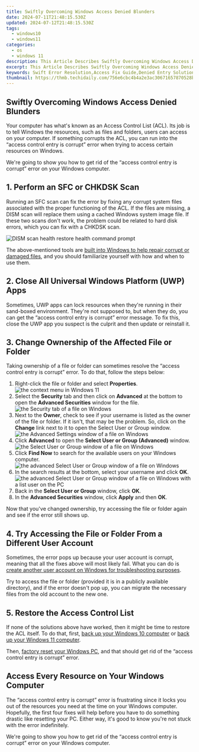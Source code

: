 ```yaml
---
title: Swiftly Overcoming Windows Access Denied Blunders
date: 2024-07-11T21:48:15.530Z
updated: 2024-07-12T21:48:15.530Z
tags:
  - windows10
  - windows11
categories:
  - os
  - windows 11
description: This Article Describes Swiftly Overcoming Windows Access Denied Blunders
excerpt: This Article Describes Swiftly Overcoming Windows Access Denied Blunders
keywords: Swift Error Resolution,Access Fix Guide,Denied Entry Solutions,Fast Access Restoration,Overcome Errors Swiftly,Windows Error Avoidance,Quick Fix
thumbnail: https://thmb.techidaily.com/756e6cbc4b4a2e3ac30671657870528bb336d9b2f0f8b2cf5d7bebdde4893059.jpg
---
```


## Swiftly Overcoming Windows Access Denied Blunders

 Your computer has what's known as an Access Control List (ACL). Its job is to tell Windows the resources, such as files and folders, users can access on your computer. If something corrupts the ACL, you can run into the “access control entry is corrupt” error when trying to access certain resources on Windows.

 We're going to show you how to get rid of the “access control entry is corrupt” error on your Windows computer.

## 1\. Perform an SFC or CHKDSK Scan

 Running an SFC scan can fix the error by fixing any corrupt system files associated with the proper functioning of the ACL. If the files are missing, a DISM scan will replace them using a cached Windows system image file. If these two scans don't work, the problem could be related to hard disk errors, which you can fix with a CHKDSK scan.

![DISM scan health restore health command prompt](https://static1.makeuseofimages.com/wordpress/wp-content/uploads/2023/03/dism-scan-health-restore-health-command-prompt.jpg)

 The above-mentioned tools are [built into Windows to help repair corrupt or damaged files](https://www.makeuseof.com/windows-built-in-repair-tools), and you should familiarize yourself with how and when to use them.

## 2\. Close All Universal Windows Platform (UWP) Apps

 Sometimes, UWP apps can lock resources when they're running in their sand-boxed environment. They're not supposed to, but when they do, you can get the “access control entry is corrupt” error message. To fix this, close the UWP app you suspect is the culprit and then update or reinstall it.

## 3\. Change Ownership of the Affected File or Folder

 Taking ownership of a file or folder can sometimes resolve the “access control entry is corrupt” error. To do that, follow the steps below:

1. Right-click the file or folder and select **Properties**.  
![the context menu in Windows 11](https://static1.makeuseofimages.com/wordpress/wp-content/uploads/wm/2023/08/the-context-menu-in-windows-11.jpg)
2. Select the **Security** tab and then click on **Advanced** at the bottom to open the **Advanced Securities** window for the file.  
![the Security tab of a file on Windows](https://static1.makeuseofimages.com/wordpress/wp-content/uploads/wm/2023/08/the-security-tab-of-a-file-on-windows.jpg)
3. Next to the **Owner**, check to see if your username is listed as the owner of the file or folder. If it isn't, that may be the problem. So, click on the **Change** link next to it to open the Select User or Group window.  
![the Advanced Settings window of a file on Windows](https://static1.makeuseofimages.com/wordpress/wp-content/uploads/wm/2023/08/the-advanced-settings-window-of-a-file-on-windows.jpg)
4. Click **Advanced** to open the **Select User or Group (Advanced)** window.  
![the Select User or Group window of a file on Windows](https://static1.makeuseofimages.com/wordpress/wp-content/uploads/wm/2023/08/the-select-user-or-group-window-of-a-file-on-windows.jpg)
5. Click **Find Now** to search for the available users on your Windows computer.  
![the advanced Select User or Group window of a file on Windows](https://static1.makeuseofimages.com/wordpress/wp-content/uploads/wm/2023/08/the-advanced-select-user-or-group-window-of-a-file-on-windows.jpg)
6. In the search results at the bottom, select your username and click **OK**.  
![the advanced Select User or Group window of a file on Windows with a list user on the PC](https://static1.makeuseofimages.com/wordpress/wp-content/uploads/wm/2023/08/the-advanced-select-user-or-group-window-of-a-file-with-a-list-of-users-on-windows.jpg)
7. Back in the **Select User or Group** window, click **OK**.
8. In the **Advanced Securities** window, click **Apply** and then **OK**.

 Now that you've changed ownership, try accessing the file or folder again and see if the error still shows up.

## 4\. Try Accessing the File or Folder From a Different User Account

 Sometimes, the error pops up because your user account is corrupt, meaning that all the fixes above will most likely fail. What you can do is [create another user account on Windows for troubleshooting purposes](https://www.makeuseof.com/tag/fix-windows-issues-creating-new-user-account/).

 Try to access the file or folder (provided it is in a publicly available directory), and if the error doesn't pop up, you can migrate the necessary files from the old account to the new one.

## 5\. Restore the Access Control List

 If none of the solutions above have worked, then it might be time to restore the ACL itself. To do that, first, [back up your Windows 10 computer](https://www.makeuseof.com/tag/ultimate-windows-10-data-backup-guide/) or [back up your Windows 11 computer](https://www.makeuseof.com/windows-11-create-complete-backup/).

 Then, [factory reset your Windows PC](https://www.makeuseof.com/tag/4-ways-factory-reset-windows-computer/), and that should get rid of the “access control entry is corrupt” error.

## Access Every Resource on Your Windows Computer

 The “access control entry is corrupt” error is frustrating since it locks you out of the resources you need at the time on your Windows computer. Hopefully, the first four fixes will help before you have to do something drastic like resetting your PC. Either way, it's good to know you're not stuck with the error indefinitely.

 We're going to show you how to get rid of the “access control entry is corrupt” error on your Windows computer.



<ins class="adsbygoogle"
      style="display:block"
      data-ad-client="ca-pub-7571918770474297"
      data-ad-slot="8358498916"
      data-ad-format="auto"
      data-full-width-responsive="true"></ins>

